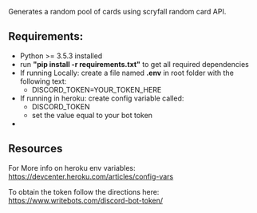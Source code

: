 Generates a random pool of cards using scryfall random card API.


<h2>Requirements:</h2>
    <ul>
        <li>Python >= 3.5.3 installed</li>
        <li>run <b>"pip install -r requirements.txt"</b> to get all required dependencies</li>
        <li>If running Locally: create a file named <b>.env</b> in root folder with the following text:
            <ul>
                <li>DISCORD_TOKEN=YOUR_TOKEN_HERE</li>
            </ul>
        </li>
        <li>If running in heroku: create config variable called:
            <ul>
                <li>DISCORD_TOKEN</li>
                <li>set the value equal to your bot token</li>
           </ul>
        <li>
    </ul>



<h2>Resources</h2>

For More info on heroku env variables:  
https://devcenter.heroku.com/articles/config-vars

To obtain the token follow the directions here:
https://www.writebots.com/discord-bot-token/
